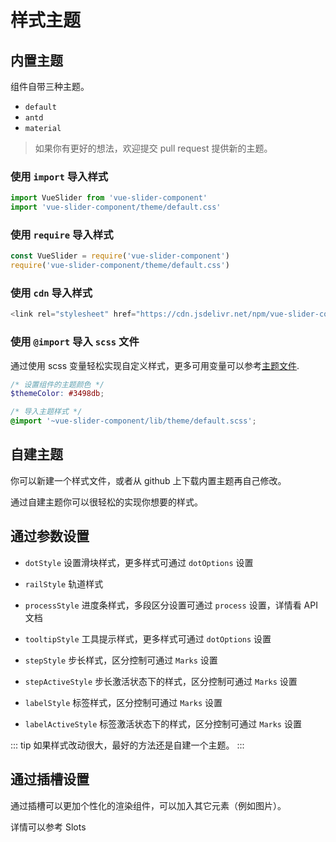 # 样式主题

## 内置主题

组件自带三种主题。

  - `default`
  - `antd`
  - `material`

> 如果你有更好的想法，欢迎提交 pull request 提供新的主题。

### 使用 `import` 导入样式

```ts
import VueSlider from 'vue-slider-component'
import 'vue-slider-component/theme/default.css'
```

### 使用 `require` 导入样式

```ts
const VueSlider = require('vue-slider-component')
require('vue-slider-component/theme/default.css')
```

### 使用 `cdn` 导入样式

```ts
<link rel="stylesheet" href="https://cdn.jsdelivr.net/npm/vue-slider-component@latest/theme/default.css">
```

### 使用 `@import` 导入 `scss` 文件

通过使用 scss 变量轻松实现自定义样式，更多可用变量可以参考[主题文件](https://github.com/NightCatSama/vue-slider-component/blob/master/lib/theme/default.scss).

```scss
/* 设置组件的主题颜色 */
$themeColor: #3498db;

/* 导入主题样式 */
@import '~vue-slider-component/lib/theme/default.scss';
```

## 自建主题

你可以新建一个样式文件，或者从 github 上下载内置主题再自己修改。

通过自建主题你可以很轻松的实现你想要的样式。

## 通过参数设置

- `dotStyle` 设置滑块样式，更多样式可通过 `dotOptions` 设置

- `railStyle` 轨道样式

- `processStyle` 进度条样式，多段区分设置可通过 `process` 设置，详情看 API 文档

- `tooltipStyle` 工具提示样式，更多样式可通过 `dotOptions` 设置

- `stepStyle` 步长样式，区分控制可通过 `Marks` 设置

- `stepActiveStyle` 步长激活状态下的样式，区分控制可通过 `Marks` 设置

- `labelStyle` 标签样式，区分控制可通过 `Marks` 设置

- `labelActiveStyle` 标签激活状态下的样式，区分控制可通过 `Marks` 设置

::: tip
  如果样式改动很大，最好的方法还是自建一个主题。
:::

## 通过插槽设置

通过插槽可以更加个性化的渲染组件，可以加入其它元素（例如图片）。

详情可以参考 <router-link :to="$route.meta.lang + 'api/slots'">Slots</router-link>